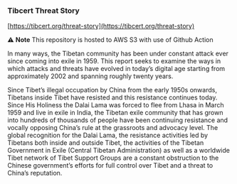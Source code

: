 ### Tibcert Threat Story
[https://tibcert.org/threat-story](https://tibcert.org/threat-story)

 :warning: **Note** 
This repository is hosted to AWS S3 with use of Github Action

In many ways, the Tibetan community has been under constant attack ever since coming into exile in 1959. This report seeks to examine the ways in which attacks and threats have evolved in today’s digital age starting from approximately 2002 and spanning roughly twenty years.

Since Tibet’s illegal occupation by China from the early 1950s onwards, Tibetans inside Tibet have resisted and this resistance continues today. Since His Holiness the Dalai Lama was forced to flee from Lhasa in March 1959 and live in exile in India, the Tibetan exile community that has grown into hundreds of thousands of people have been continuing resistance and vocally opposing China’s rule at the grassroots and advocacy level. The global recognition for the Dalai Lama, the resistance activities led by Tibetans both inside and outside Tibet, the activities of the Tibetan Government in Exile (Central Tibetan Administration) as well as a worldwide Tibet network of Tibet Support Groups are a constant obstruction to the Chinese government’s efforts for full control over Tibet and a threat to China’s reputation.


